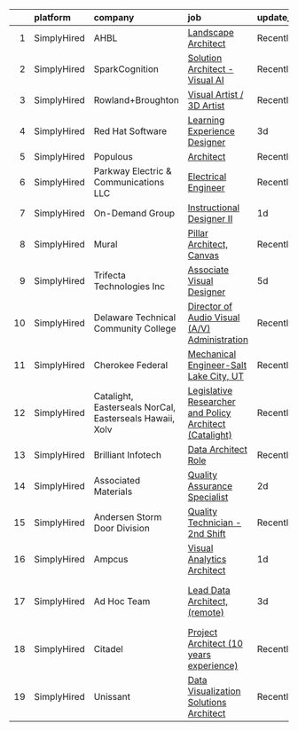 

|    | platform    | company                                                 | job                                                                                                                                                                  | update_time   | location                      |
|---:|:------------|:--------------------------------------------------------|:---------------------------------------------------------------------------------------------------------------------------------------------------------------------|:--------------|:------------------------------|
|  1 | SimplyHired | AHBL                                                    | [Landscape Architect](https://www.simplyhired.com/job/PoTLn9Y6Vmh09ROmtG1c9btJvE1TPh9uj9fjj6dxDg8gDCL6hsK7yg?q=visual+architect)                                     | Recently      | Spokane, WA                   |
|  2 | SimplyHired | SparkCognition                                          | [Solution Architect - Visual AI](https://www.simplyhired.com/job/xvUK2v73mOkfaTcvpvGEyHXRi_gH6DJGtIS0AL0oLuKN-2YrUrJ96A?q=visual+architect)                          | Recently      | Austin, TX                    |
|  3 | SimplyHired | Rowland+Broughton                                       | [Visual Artist / 3D Artist](https://www.simplyhired.com/job/a6jc09FaT-WsTWRX4SZ9r250FnXzzVMgqyOB-q7qjxkVTn6ELeF_Pg?q=visual+architect)                               | Recently      | Denver, CO                    |
|  4 | SimplyHired | Red Hat Software                                        | [Learning Experience Designer](https://www.simplyhired.com/job/hAdNZyzBS7cnUMJsBqab8ZPTWlLR0zzLeIMek6hsa_MX8NTAe3nWfQ?q=visual+architect)                            | 3d            | Raleigh, NC +1 location       |
|  5 | SimplyHired | Populous                                                | [Architect](https://www.simplyhired.com/job/Q_7gSCkKdQltWQurAcjLspWEwJOXgoasBe4TjKUVP-laBbIWMEOa2g?q=visual+architect)                                               | Recently      | Denver, CO                    |
|  6 | SimplyHired | Parkway Electric & Communications LLC                   | [Electrical Engineer](https://www.simplyhired.com/job/USKrkUPffAtlJQ8ie9ZRYx_3HZhBSMvg5QsoWenX0kv1iKFJrGvTnA?q=visual+architect)                                     | Recently      | Holland, MI                   |
|  7 | SimplyHired | On-Demand Group                                         | [Instructional Designer II](https://www.simplyhired.com/job/fcf_bcjv0w6J-m6z6r_yOYpc81frg7U73VPje388dTQvLN0W9lNJfA?q=visual+architect)                               | 1d            | Minnetonka, MN                |
|  8 | SimplyHired | Mural                                                   | [Pillar Architect, Canvas](https://www.simplyhired.com/job/pDLCGRz6phxVPtdQisNYpkBJcazbVKtpEgTKi-GxkGlCXgQ9OUL95Q?q=visual+architect)                                | Recently      | Atlanta, GA                   |
|  9 | SimplyHired | Trifecta Technologies Inc                               | [Associate Visual Designer](https://www.simplyhired.com/job/L43LiQ1Fm-FHAQQPAYsxLz1JT-Y7mGPwd-nHl92u8vRtxgYwKroiWQ?q=visual+architect)                               | 5d            | Allentown, PA                 |
| 10 | SimplyHired | Delaware Technical Community College                    | [Director of Audio Visual (A/V) Administration](https://www.simplyhired.com/job/0-ZvwnW_GNc5Rxf0JRK7uK7zbckYAiFINx7I2xiD7UckgSRZXZdtjA?q=visual+architect)           | Recently      | Dover, DE                     |
| 11 | SimplyHired | Cherokee Federal                                        | [Mechanical Engineer-Salt Lake City, UT](https://www.simplyhired.com/job/SZY0nbnyMO8lollaCEGiXgyIZNfQysQlCN9l0qBo8YS-jJmyv_bHqw?q=visual+architect)                  | Recently      | Salt Lake City, UT            |
| 12 | SimplyHired | Catalight, Easterseals NorCal, Easterseals Hawaii, Xolv | [Legislative Researcher and Policy Architect (Catalight)](https://www.simplyhired.com/job/maWLSGHx0_TTWzHR7NCfkgGVir9sIHnwfst3ltuVHs8tkf3pzfwc4A?q=visual+architect) | Recently      | Remote                        |
| 13 | SimplyHired | Brilliant Infotech                                      | [Data Architect Role](https://www.simplyhired.com/job/HHKS7kn0xtfN1VesLYwlGsK3xbsc2yBgCU72bu-r2tfxe3NZ7WaNJA?q=visual+architect)                                     | Recently      | Remote                        |
| 14 | SimplyHired | Associated Materials                                    | [Quality Assurance Specialist](https://www.simplyhired.com/job/oL1wuD5wkQSV-NqlJYxj5f5LgWjUFYrg6T7r-iKpaSdmmvaZboMwlg?q=visual+architect)                            | 2d            | West Salem, OH                |
| 15 | SimplyHired | Andersen Storm Door Division                            | [Quality Technician - 2nd Shift](https://www.simplyhired.com/job/v8pKV4NodVXgteKxm39xV6cvixz49UGyvZnesKHIyT0oaNy0UDaaGg?q=visual+architect)                          | Recently      | Des Moines, IA                |
| 16 | SimplyHired | Ampcus                                                  | [Visual Analytics Architect](https://www.simplyhired.com/job/SPAlXerdTfV6kBYFGQfSnWwqAWv4NhqJ8ksAicbTSgiDlNkKq2WmQA?q=visual+architect)                              | 1d            | Remote                        |
| 17 | SimplyHired | Ad Hoc Team                                             | [Lead Data Architect, (remote)](https://www.simplyhired.com/job/K2B0L56EG7RpFiyhgWxYoin76ahKOLsV6bWqLREtgXevn3fu3x7DxA?q=visual+architect)                           | 3d            | San Antonio, TX +24 locations |
| 18 | SimplyHired | Citadel                                                 | [Project Architect (10 years experience)](https://www.simplyhired.com/job/y7k01Ws0jGB6HEu-JEeY2E7LP8poK6RoGgODmo6oteQcjKuytTzWog?q=visual+architect)                 | Recently      | Washington, DC                |
| 19 | SimplyHired | Unissant                                                | [Data Visualization Solutions Architect](https://www.simplyhired.com/job/lrBMtWTGmNCwqy8Hi3ihTYU5bSuEMBjyB_TYi4qXGUEgRzfCyYsAhw?q=visual+architect)                  | Recently      | Washington, DC                |